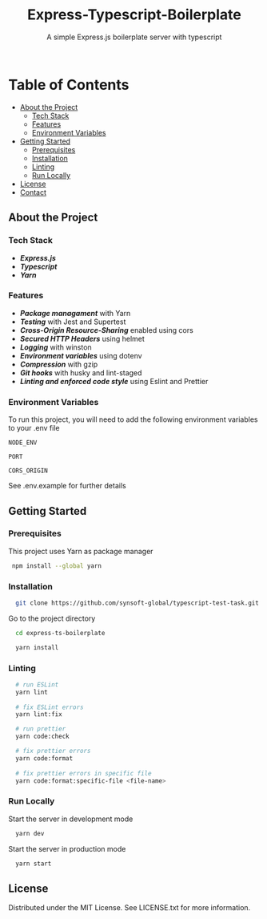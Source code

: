 <!--
Hey, thanks for using the awesome-readme-template template.  
If you have any enhancements, then fork this project and create a pull request 
or just open an issue with the label "enhancement".

Don't forget to give this project a star for additional support ;)
Maybe you can mention me or this repo in the acknowledgements too
-->
<div align="center">

  <h1>Express-Typescript-Boilerplate</h1>
  
  <p>
    A simple Express.js boilerplate server with typescript
  </p>
  


</div>

<br />

<!-- Table of Contents -->
# Table of Contents

- [About the Project](#about-the-project)
  * [Tech Stack](#tech-stack)
  * [Features](#features)
  * [Environment Variables](#environment-variables)
- [Getting Started](#getting-started)
  * [Prerequisites](#prerequisites)
  * [Installation](#installation)
  * [Linting](#linting)
  * [Run Locally](#run-locally)  
- [License](#license)
- [Contact](#contact)
  

<!-- About the Project -->
## About the Project

<!-- TechStack -->
### Tech Stack

- ***Express.js***
- ***Typescript***
- ***Yarn***


<!-- Features -->
### Features

- ***Package managament*** with Yarn
- ***Testing*** with Jest and Supertest
- ***Cross-Origin Resource-Sharing*** enabled using cors
- ***Secured HTTP Headers*** using helmet
- ***Logging*** with winston
- ***Environment variables*** using dotenv
- ***Compression*** with gzip
- ***Git hooks*** with husky and lint-staged
- ***Linting and enforced code style*** using Eslint and Prettier


<!-- Env Variables -->
### Environment Variables

To run this project, you will need to add the following environment variables to your .env file

`NODE_ENV`

`PORT`

`CORS_ORIGIN`

See .env.example for further details

<!-- Getting Started -->
## Getting Started

<!-- Prerequisites -->
### Prerequisites

This project uses Yarn as package manager

```bash
 npm install --global yarn
```

<!-- Installation -->
### Installation

```bash
  git clone https://github.com/synsoft-global/typescript-test-task.git
```

Go to the project directory

```bash
  cd express-ts-boilerplate
```

```bash
  yarn install
```

### Linting

```bash
  # run ESLint
  yarn lint
  
  # fix ESLint errors
  yarn lint:fix

  # run prettier
  yarn code:check

  # fix prettier errors
  yarn code:format
  
  # fix prettier errors in specific file
  yarn code:format:specific-file <file-name>
```
   
<!-- Run Locally -->
### Run Locally

Start the server in development mode

```bash
  yarn dev
```

Start the server in production mode

```bash
  yarn start
```
<!-- License -->
## License

Distributed under the MIT License. See LICENSE.txt for more information.